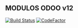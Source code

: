 MODULOS ODOO v12 
----------------

[![Build Status](https://travis-ci.org/jobiols/odoo-addons.svg?branch=12.0)](https://travis-ci.org/jobiols/odoo-addons)
[![CodeFactor](https://www.codefactor.io/repository/github/jobiols/odoo-addons/badge/12.0)](https://www.codefactor.io/repository/github/jobiols/odoo-addons/overview/12.0)

